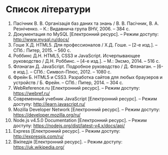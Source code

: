 # Список літератури

1. Пасічник В. В. Організація баз даних та знань / В. В. Пасічник, В. А. Резніченко. – К.: Видавнича група BHV, 2006. – 384 с.
2. Документация по MySQL [Електронний ресурс]. – Режим доступу: http://www.mysql.ru/docs/
3. Гоше Х.Д. HTML5. Для профессионалов / Х.Д. Гоше. – [2-е изд.]. – СПб.: Питер, 2015. – 560 с.
4.	Роббинс Д.Н. HTML5, CSS3 и JavaScript. Исчерпывающее руководство / Д.Н. Роббинс. – [4-е изд.]. – М.: Эксмо, 2014. – 516 с.
5.	Флэнаган Д. JavaScript. Подробное руководство / Д. Флэнаган. – [6-е изд.]. – СПб.: Символ-Плюс, 2012. – 1080 с.
6.	Фрейн Б. HTML5 и CSS3. Разработка сайтов для любых браузеров и устройств / Б. Фрейн. – СПб.: Питер, 2014. – 304 с.
7.	WebReference.ru [Електронний ресурс]. – Режим доступу: https://webref.ru/
8.	Современный учебник JavaScript [Електронний ресурс]. – Режим доступу: http://learn.javascript.ru/
9.	Mozilla Developer Network [Електронний ресурс]. – Режим доступу: https://developer.mozilla.org/ru/
10. Node.js v4.5.0 Documentation [Електронний ресурс]. – Режим доступу: https://nodejs.org/dist/latest-v4.x/docs/api/
11. Express [Електронний ресурс]. – Режим доступу: http://expressjs.com/ru/
12. Вікіпедія [Електронний ресурс]. – Режим доступу: https://uk.wikipedia.org/

